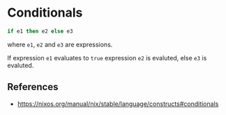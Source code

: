 # Conditionals

```nix
if e1 then e2 else e3
```

where `e1`, `e2` and `e3` are expressions.

If expression `e1` evaluates to `true` expression `e2` is evaluted, else `e3` is evaluted.

## References

- https://nixos.org/manual/nix/stable/language/constructs#conditionals